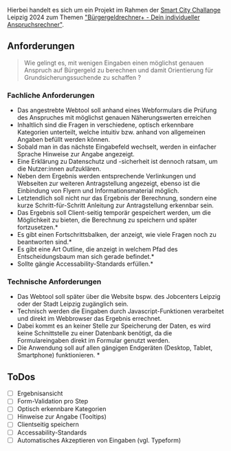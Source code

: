 Hierbei handelt es sich um ein Projekt im Rahmen der [Smart City Challange](https://digitalcampus.leipzig.de/sccl-2024/) Leipzig 2024 zum Themen ["Bürgergeldrechner+ - Dein individueller Anspruchsrechner"](https://digitalcampus.leipzig.de/sccl-wettbewerbsbedingungen-2024/buergergeldrechner-dein-individueller-anspruchsrechner/).

## Anforderungen

> Wie gelingt es, mit wenigen Eingaben einen möglichst genauen Anspruch auf Bürgergeld zu berechnen und damit Orientierung für Grundsicherungssuchende zu schaffen ?

### Fachliche Anforderungen

- Das angestrebte Webtool soll anhand eines Webformulars die Prüfung des Anspruches mit möglichst genauen Näherungswerten erreichen
- Inhaltlich sind die Fragen in verschiedene, optisch erkennbare Kategorien unterteilt, welche intuitiv bzw. anhand von allgemeinen Angaben befüllt werden können.
- Sobald man in das nächste Eingabefeld wechselt, werden in einfacher Sprache Hinweise zur Angabe angezeigt.
- Eine Erklärung zu Datenschutz und -sicherheit ist dennoch ratsam, um die Nutzer:innen aufzuklären.
- Neben dem Ergebnis werden entsprechende Verlinkungen und Webseiten zur weiteren Antragstellung angezeigt, ebenso ist die Einbindung von Flyern und Informationsmaterial möglich.
- Letztendlich soll nicht nur das Ergebnis der Berechnung, sondern eine kurze Schritt-für-Schritt Anleitung zur Antragstellung erkennbar sein.
- Das Ergebnis soll Client-seitig temporär gespeichert werden, um die Möglichkeit zu bieten, die Berechnung zu speichern und später fortzusetzen.\*
- Es gibt einen Fortschrittsbalken, der anzeigt, wie viele Fragen noch zu beantworten sind.\*
- Es gibt eine Art Outline, die anzeigt in welchem Pfad des Entscheidungsbaum man sich gerade befindet.\*
- Sollte gängie Accessability-Standards erfüllen.\*

### Technische Anforderungen

- Das Webtool soll später über die Website bspw. des Jobcenters Leipzig oder der Stadt Leipzig zugänglich sein.
- Technisch werden die Eingaben durch Javascript-Funktionen verarbeitet und direkt im Webbrowser das Ergebnis errechnet.
- Dabei kommt es an keiner Stelle zur Speicherung der Daten, es wird keine Schnittstelle zu einer Datenbank benötigt, da die Formulareingaben direkt im Formular genutzt werden.
- Die Anwendung soll auf allen gängigen Endgeräten (Desktop, Tablet, Smartphone) funktionieren. \*

## ToDos

- [ ] Ergebnisansicht
- [ ] Form-Validation pro Step
- [ ] Optisch erkennbare Kategorien
- [ ] Hinweise zur Angabe (Tooltips)
- [ ] Clientseitig speichern
- [ ] Accessability-Standards
- [ ] Automatisches Akzeptieren von Eingaben (vgl. Typeform)
